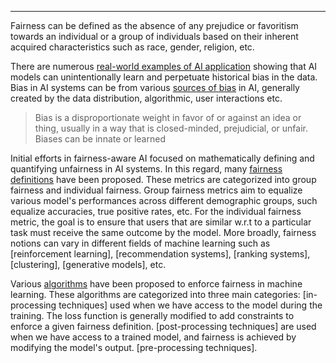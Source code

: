 ***
Fairness can be defined as the absence of any prejudice or favoritism towards an individual or a group of individuals based on their inherent acquired characteristics such as  race, gender, religion, etc.

There are numerous [real-world examples of AI application](Real-world%20examples%20of%20AI%20unfairness.md)  showing that AI models can unintentionally learn  and perpetuate historical bias in the data. Bias in AI systems can be from various [sources of bias](Source%20of%20bias%20in%20AI.md) in AI, generally created by the data distribution, algorithmic, user interactions etc. 

>Bias is a disproportionate weight in favor of or against an idea or thing, usually in a way that is closed-minded, prejudicial, or unfair. Biases can be innate or learned

Initial efforts in fairness-aware AI focused on mathematically defining and quantifying unfairness in AI systems. In this regard, many [fairness definitions](./Fairness%20Definitions.md) have been proposed. These metrics are categorized into group fairness and individual fairness. Group fairness metrics aim to equalize various model's performances across different demographic groups, such equalize accuracies, true positive rates,   etc. For the individual fairness metric, the goal is to ensure that users that are similar w.r.t to a particular task must receive the same outcome by the model. More broadly, fairness notions can vary in different fields of machine learning such as [reinforcement learning], [recommendation systems], [ranking systems], [clustering], [generative models], etc.

Various [algorithms](Fairness%20Enhancing%20Methods.md) have been proposed to enforce fairness in machine learning. These algorithms are categorized into three main categories: [in-processing techniques] used when we have access to the model during the training. The loss function is generally modified to add constraints to enforce a given fairness definition. [post-processing techniques] are used when we have access to a trained model, and fairness is achieved by modifying the model's output. [pre-processing techniques]. 

